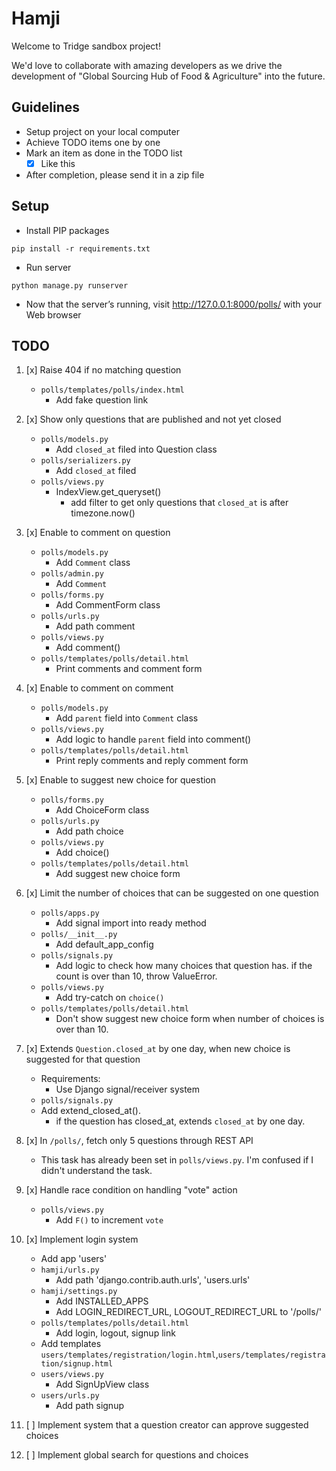 # Hamji

Welcome to Tridge sandbox project!

We'd love to collaborate with amazing developers as we drive the development of "Global Sourcing Hub of Food & Agriculture" into the future.

## Guidelines
- Setup project on your local computer
- Achieve TODO items one by one
- Mark an item as done in the TODO list
    - [x] Like this
- After completion, please send it in a zip file


## Setup
- Install PIP packages
```
pip install -r requirements.txt
```
- Run server
```
python manage.py runserver
```
- Now that the server’s running, visit http://127.0.0.1:8000/polls/ with your Web browser


## TODO
1.  [x] Raise 404 if no matching question
    * `polls/templates/polls/index.html`
        * Add fake question link
2.  [x] Show only questions that are published and not yet closed
    * `polls/models.py`
        * Add `closed_at` filed into Question class
    * `polls/serializers.py`
        * Add `closed_at` filed
    * `polls/views.py`
        * IndexView.get_queryset()
            * add filter to get only questions that `closed_at` is after timezone.now()
3.  [x] Enable to comment on question
    * `polls/models.py`
        * Add `Comment` class
    *  `polls/admin.py`
        * Add `Comment`
    * `polls/forms.py`
        * Add CommentForm class
    * `polls/urls.py`
        * Add path comment
    * `polls/views.py`
        * Add comment()
    * `polls/templates/polls/detail.html`
        * Print comments and comment form
4.  [x] Enable to comment on comment
    * `polls/models.py`
        * Add `parent` field into `Comment` class
    * `polls/views.py`
        * Add logic to handle `parent` field into comment()
    * `polls/templates/polls/detail.html`
        * Print reply comments and reply comment form
5.  [x] Enable to suggest new choice for question
    * `polls/forms.py`
        * Add ChoiceForm class
    * `polls/urls.py`
        * Add path choice
    * `polls/views.py`
        * Add choice()
    * `polls/templates/polls/detail.html`
        * Add suggest new choice form
6.  [x] Limit the number of choices that can be suggested on one question
    * `polls/apps.py`
        * Add signal import into ready method
    * `polls/__init__.py`
        * Add default_app_config
    * `polls/signals.py`
        * Add logic to check how many choices that question has.
          if the count is over than 10, throw ValueError.        
    * `polls/views.py`
        * Add try-catch on `choice()`
    * `polls/templates/polls/detail.html`
        * Don't show suggest new choice form when number of choices is over than 10.
7.  [x] Extends `Question.closed_at` by one day, when new choice is suggested for that question
    - Requirements:
        - Use Django signal/receiver system
    * `polls/signals.py`
    * Add extend_closed_at().
        * if the question has closed_at, extends `closed_at` by one day.
8.  [x] In `/polls/`, fetch only 5 questions through REST API
    * This task has already been set in `polls/views.py`. I'm confused if I didn't understand the task.
9.  [x] Handle race condition on handling "vote" action
    * `polls/views.py`
        * Add `F()` to increment `vote`
10. [x] Implement login system
    * Add app 'users'
    * `hamji/urls.py`
        * Add path 'django.contrib.auth.urls', 'users.urls'
    * `hamji/settings.py`
        * Add INSTALLED_APPS
        * Add LOGIN_REDIRECT_URL, LOGOUT_REDIRECT_URL to '/polls/'
    * `polls/templates/polls/detail.html`
        * Add login, logout, signup link
    * Add templates `users/templates/registration/login.html`,`users/templates/registration/signup.html`
    * `users/views.py`
        * Add SignUpView class
    * `users/urls.py`
        * Add path signup 
    
11. [ ] Implement system that a question creator can approve suggested choices
12. [ ] Implement global search for questions and choices


